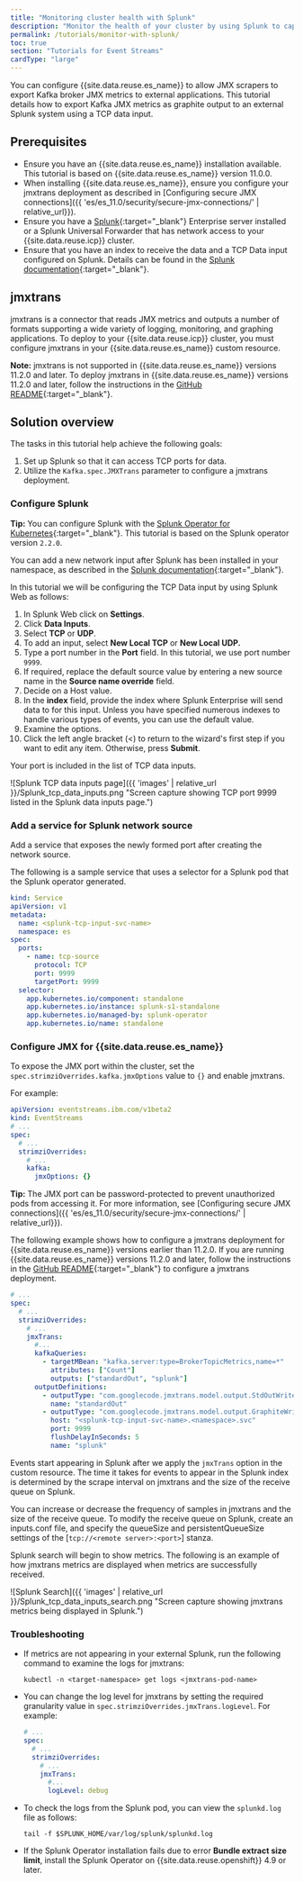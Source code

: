 ```yaml
---
title: "Monitoring cluster health with Splunk"
description: "Monitor the health of your cluster by using Splunk to capture Kafka broker JMX metrics."
permalink: /tutorials/monitor-with-splunk/
toc: true
section: "Tutorials for Event Streams"
cardType: "large"
---
```


You can configure {{site.data.reuse.es_name}} to allow JMX scrapers to export Kafka broker JMX metrics to external applications. This tutorial details how to export Kafka JMX metrics as graphite output to an external Splunk system using a TCP data input.

## Prerequisites

- Ensure you have an {{site.data.reuse.es_name}} installation available. This tutorial is based on {{site.data.reuse.es_name}} version 11.0.0.
- When installing {{site.data.reuse.es_name}}, ensure you configure your jmxtrans deployment as described in  [Configuring secure JMX connections]({{ 'es/es_11.0/security/secure-jmx-connections/' | relative_url}}).
- Ensure you have a [Splunk](https://www.splunk.com/){:target="_blank"} Enterprise server installed or a Splunk Universal Forwarder that has network access to your {{site.data.reuse.icp}} cluster.
- Ensure that you have an index to receive the data and a TCP Data input configured on Splunk. Details can be found in the [Splunk documentation](https://docs.splunk.com/Documentation/SplunkCloud/latest/Data/Monitornetworkports){:target="_blank"}.

## jmxtrans

jmxtrans is a connector that reads JMX metrics and outputs a number of formats supporting a wide variety of logging, monitoring, and graphing applications. To deploy to your {{site.data.reuse.icp}} cluster, you must configure jmxtrans in your {{site.data.reuse.es_name}} custom resource.

**Note:** jmxtrans is not supported in {{site.data.reuse.es_name}} versions 11.2.0 and later. To deploy jmxtrans in {{site.data.reuse.es_name}} versions 11.2.0 and later, follow the instructions in the [GitHub README](https://github.com/IBM/ibm-event-automation/blob/main/event-streams/jmxtrans/README.md){:target="_blank"}.

## Solution overview

The tasks in this tutorial help achieve the following goals:

1. Set up Splunk so that it can access TCP ports for data.
2. Utilize the `Kafka.spec.JMXTrans` parameter to configure a jmxtrans deployment.

### Configure Splunk

**Tip:** You can configure Splunk with the [Splunk Operator for Kubernetes](https://splunk.github.io/splunk-operator/){:target="_blank"}. This tutorial is based on the Splunk operator version `2.2.0`.

You can add a new network input after Splunk has been installed in your namespace, as described in the [Splunk documentation](https://docs.splunk.com/Documentation/SplunkCloud/latest/Data/Monitornetworkports){:target="_blank"}.

In this tutorial we will be configuring the TCP Data input by using Splunk Web as follows:

1. In Splunk Web click on **Settings**.
2. Click **Data Inputs**.
3. Select **TCP** or **UDP**.
4. To add an input, select **New Local TCP** or **New Local UDP.**
5. Type a port number in the **Port** field. In this tutorial, we use port number `9999`.
6. If required, replace the default source value by entering a new source name in the **Source name override** field.
7. Decide on a Host value.
8. In the **index** field, provide the index where Splunk Enterprise will send data to for this input. Unless you have specified numerous indexes to handle various types of events, you can use the default value.
9. Examine the options.
10. Click the left angle bracket (<) to return to the wizard's first step if you want to edit any item. Otherwise, press **Submit**.

Your port is included in the list of TCP data inputs.

![Splunk TCP data inputs page]({{ 'images' | relative_url }}/Splunk_tcp_data_inputs.png "Screen capture showing TCP port 9999 listed in the Splunk data inputs page.")

### Add a service for Splunk network source

Add a service that exposes the newly formed port after creating the network source.

The following is a sample service that uses a selector for a Splunk pod that the Splunk operator generated.

```yaml
kind: Service
apiVersion: v1
metadata:
  name: <splunk-tcp-input-svc-name>
  namespace: es
spec:
  ports:
    - name: tcp-source
      protocol: TCP
      port: 9999
      targetPort: 9999
  selector:
    app.kubernetes.io/component: standalone
    app.kubernetes.io/instance: splunk-s1-standalone
    app.kubernetes.io/managed-by: splunk-operator
    app.kubernetes.io/name: standalone
```

### Configure JMX for {{site.data.reuse.es_name}}

To expose the JMX port within the cluster, set the `spec.strimziOverrides.kafka.jmxOptions` value to `{}` and enable jmxtrans.

For example:

```yaml
apiVersion: eventstreams.ibm.com/v1beta2
kind: EventStreams
# ...
spec:
  # ...
  strimziOverrides:
    # ...
    kafka:
      jmxOptions: {}
```

**Tip:** The JMX port can be password-protected to prevent unauthorized pods from accessing it. For more information, see [Configuring secure JMX connections]({{ 'es/es_11.0/security/secure-jmx-connections/' | relative_url}}).

The following example shows how to configure a jmxtrans deployment for {{site.data.reuse.es_name}} versions earlier than 11.2.0. If you are running {{site.data.reuse.es_name}} versions 11.2.0 and later, follow the instructions in the [GitHub README](https://github.com/IBM/ibm-event-automation/blob/main/event-streams/jmxtrans/README.md){:target="_blank"} to configure a jmxtrans deployment.


```yaml
# ...
spec:
  # ...
  strimziOverrides:
    # ...
    jmxTrans:
      #...
      kafkaQueries:
        - targetMBean: "kafka.server:type=BrokerTopicMetrics,name=*"
          attributes: ["Count"]
          outputs: ["standardOut", "splunk"]
      outputDefinitions:
        - outputType: "com.googlecode.jmxtrans.model.output.StdOutWriter"
          name: "standardOut"
        - outputType: "com.googlecode.jmxtrans.model.output.GraphiteWriterFactory"
          host: "<splunk-tcp-input-svc-name>.<namespace>.svc"
          port: 9999
          flushDelayInSeconds: 5
          name: "splunk"
```

Events start appearing in Splunk after we apply the `jmxTrans` option in the custom resource. The time it takes for events to appear in the Splunk index is determined by the scrape interval on jmxtrans and the size of the receive queue on Splunk.

You can increase or decrease the frequency of samples in jmxtrans and the size of the receive queue. To modify the receive queue on Splunk, create an inputs.conf file, and specify the queueSize and persistentQueueSize settings of the [`tcp://<remote server>:<port>`] stanza.

Splunk search will begin to show metrics. The following is an example of how jmxtrans metrics are displayed when metrics are successfully received.

![Splunk Search]({{ 'images' | relative_url }}/Splunk_tcp_data_inputs_search.png "Screen capture showing jmxtrans metrics being displayed in Splunk.")

### Troubleshooting

- If metrics are not appearing in your external Splunk, run the following command to examine the logs for jmxtrans:

  ```shell
  kubectl -n <target-namespace> get logs <jmxtrans-pod-name>
  ```

- You can change the log level for jmxtrans by setting the required granularity value in `spec.strimziOverrides.jmxTrans.logLevel`. For example:

  ```yaml
  # ...
  spec:
    # ...
    strimziOverrides:
      # ...
      jmxTrans:
        #...
        logLevel: debug
  ```

- To check the logs from the Splunk pod, you can view the `splunkd.log` file as follows:

  ```shell
  tail -f $SPLUNK_HOME/var/log/splunk/splunkd.log
  ```

- If the Splunk Operator installation fails due to error **Bundle extract size limit**, install the Splunk Operator on {{site.data.reuse.openshift}} 4.9 or later.
